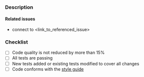 ### Description


#### Related issues

<!--
Please use the following link syntaxes:

- connect to #49 (to reference issues in the current repository)
- connect to strongloop/loopback#49 (to reference issues in another repository)
-->

- connect to <link_to_referenced_issue>

### Checklist

<!--
- Please mark your choice with an "x" (i.e. [x], see
https://github.com/blog/1375-task-lists-in-gfm-issues-pulls-comments)
- PR's without test coverage will be closed.
-->

- [ ] Code quality is not reduced by more than 15%
- [ ] All tests are passing
- [ ] New tests added or existing tests modified to cover all changes
- [ ] Code conforms with the [style
  guide](http://loopback.io/doc/en/contrib/style-guide.html)